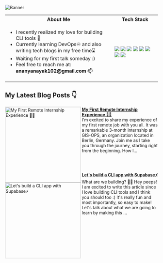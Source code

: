 ![Banner](https://user-images.githubusercontent.com/55504616/233784586-533d60c7-2ec6-42d4-9817-88f7dcee1062.png)

<table>
<tr>
 <th>About Me</th>
 <th>Tech Stack</th>
</tr>

<tr>
 <td width="70%">
   <ul>
     <li> I recently realized my love for building CLI tools 💖 </li>
     <li> Currently learning DevOps♾️ and also writing tech blogs in my free time⌛ </li>
     <li> Waiting for my first talk someday :) </li>
     <li> Feel free to reach me at: <b>ananyanayak102@gmail.com</b> 📫 </li>
   </ul> 
</td>
<td>
    <img src="https://img.shields.io/badge/Python-0078h7.svg?style=for-the-badge&logo=python&logoColor=white"/>
    <img src="https://img.shields.io/badge/github-%23121011.svg?style=for-the-badge&logo=github&logoColor=white"/>
    <img src="https://img.shields.io/badge/javascript-%23323330.svg?style=for-the-badge&logo=javascript&logoColor=%23F7DF1E"/>
    <img src="https://img.shields.io/badge/react-%2320232a.svg?style=for-the-badge&logo=react&logoColor=%2361DAFB"/>
    <img src="https://img.shields.io/badge/docker-%230db7ed.svg?style=for-the-badge&logo=docker&logoColor=white"/>
    <img src="https://img.shields.io/badge/Visual%20Studio%20Code-0078d7.svg?style=for-the-badge&logo=visual-studio-code&logoColor=white"/>
    <img src="https://img.shields.io/badge/Ubuntu-E95420?style=for-the-badge&logo=ubuntu&logoColor=white"/>
    <img src="https://img.shields.io/badge/git-%23F05033.svg?style=for-the-badge&logo=git&logoColor=white"/>
  </td>
</tr>
</table>

## My Latest Blog Posts 👇
<!-- HASHNODE_BLOG:START -->
<p align="left">
<a href="https://ananyacodes.hashnode.dev/my-first-remote-internship-experience" title="My First Remote Internship Experience 👩‍💻"><img src="https://cdn.hashnode.com/res/hashnode/image/upload/v1689059041845/2de755e0-7920-4199-a165-0c7ad22fdfc3.png" alt="My First Remote Internship Experience 👩‍💻" width="250px" align="left" /></a>
<a href="https://ananyacodes.hashnode.dev/my-first-remote-internship-experience" title="My First Remote Internship Experience 👩‍💻"><strong>My First Remote Internship Experience 👩‍💻</strong></a>
<br/> I'm excited to share my experience of my first remote job with you all. It was a remarkable 3-month internship at GIS-OPS, an organization located in Berlin, Germany. Join me as I take you through the journey, starting right from the beginning.
How I... </p> <br/> <br/>
<p align="left">
<a href="https://ananyacodes.hashnode.dev/lets-build-a-cli-app-with-supabase" title="Let's build a CLI app with Supabase⚡"><img src="https://cdn.hashnode.com/res/hashnode/image/upload/v1688658946767/e5086039-c9fc-443f-b0c9-87440c7a8b25.png" alt="Let's build a CLI app with Supabase⚡" width="250px" align="left" /></a>
<a href="https://ananyacodes.hashnode.dev/lets-build-a-cli-app-with-supabase" title="Let's build a CLI app with Supabase⚡"><strong>Let's build a CLI app with Supabase⚡</strong></a>
<br/> What are we building? 👩‍💻
Hey peeps! I am excited to write this article since I love building CLI tools and I think you should too :) It's really fun and most importantly, so easy to make! Let's talk about what we are going to learn by making this ... </p> <br/> <br/>
<!-- HASHNODE_BLOG:END -->

